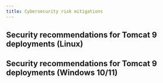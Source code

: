 ```yaml
---
title: Cybersecurity risk mitigations
---
```


## Security recommendations for Tomcat 9 deployments (Linux)

## Security recommendations for Tomcat 9 deployments (Windows 10/11)